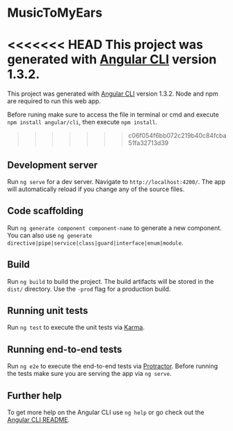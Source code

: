 # MusicToMyEars

<<<<<<< HEAD
This project was generated with [Angular CLI](https://github.com/angular/angular-cli) version 1.3.2.
=======
This project was generated with [Angular CLI](https://github.com/angular/angular-cli) version 1.3.2. Node and npm are required to run this web app.

Before runing make sure to access the file in terminal or cmd and execute `npm install angular/cli`, then execute `npm install`.
>>>>>>> c06f054f6bb072c219b40c84fcba51fa32713d39

## Development server

Run `ng serve` for a dev server. Navigate to `http://localhost:4200/`. The app will automatically reload if you change any of the source files.

## Code scaffolding

Run `ng generate component component-name` to generate a new component. You can also use `ng generate directive|pipe|service|class|guard|interface|enum|module`.

## Build

Run `ng build` to build the project. The build artifacts will be stored in the `dist/` directory. Use the `-prod` flag for a production build.

## Running unit tests

Run `ng test` to execute the unit tests via [Karma](https://karma-runner.github.io).

## Running end-to-end tests

Run `ng e2e` to execute the end-to-end tests via [Protractor](http://www.protractortest.org/).
Before running the tests make sure you are serving the app via `ng serve`.

## Further help

To get more help on the Angular CLI use `ng help` or go check out the [Angular CLI README](https://github.com/angular/angular-cli/blob/master/README.md).
